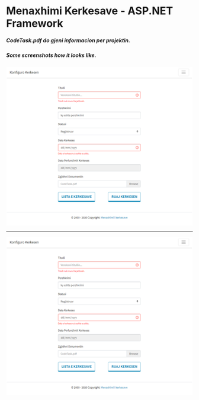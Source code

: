 <h1>Menaxhimi Kerkesave - ASP.NET Framework</h1>

<h5>CodeTask.pdf do gjeni informacion per projektin.</h5>

<h5>Some screenshots how it looks like.</h5>


![alt text](https://github.com/donaldoazemaj/Menaxhimi-Kerkesave/blob/master/kerkesatscreen1.png?raw=true)


<hr>

![alt text](https://github.com/donaldoazemaj/Menaxhimi-Kerkesave/blob/master/kerkesatscreen1.png?raw=true)
